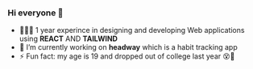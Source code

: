 ### Hi everyone 👋
- 🧑🏽‍💻 1 year experince in designing and developing Web applications using **REACT** AND  **TAILWIND**
- 🔭 I’m currently working on **headway** which is a habit tracking app
- ⚡ Fun fact: my age is 19 and dropped out of college last year 😵🙂

<!--
**Saurabhdaswant/SaurabhDaswant** is a ✨ _special_ ✨ repository because its `README.md` (this file) appears on your GitHub profile.

Here are some ideas to get you started:

Cancel changes
- 🌱 I’m currently learning ...
- 👯 I’m looking to collaborate on ...
- 🤔 I’m looking for help with ...
- 💬 Ask me about ...
- 📫 How to reach me: ...
- 😄 Pronouns: ...
- ⚡ Fun fact: ...
-->
